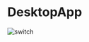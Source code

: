 # DesktopApp
![switch](https://user-images.githubusercontent.com/118040724/201462979-328ebf27-05cf-4f88-bae9-0ceb5aa08cfa.png)
